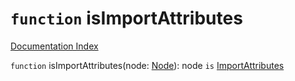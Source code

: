 # `function` isImportAttributes

[Documentation Index](../README.md)

`function` isImportAttributes(node: [Node](../interface.Node/README.md)): node `is` [ImportAttributes](../interface.ImportAttributes/README.md)